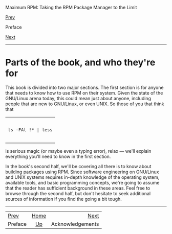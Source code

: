 <div class="NAVHEADER">

Maximum RPM: Taking the RPM Package Manager to the Limit

</div>

[Prev](ch-preface.md)

Preface

[Next](s1-preface-acknowledgements.md)

-----

<div class="sect1">

# <span id="s1-preface-parts">Parts of the book, and who they're for</span>

This book is divided into two major sections. The first section is for
anyone that needs to know how to use RPM on their system. Given the
state of the GNU/Linux arena today, this could mean just about anyone,
including people that are new to GNU/Linux, or even UNIX. So those of
you that think that

<table>
<colgroup>
<col style="width: 100%" />
</colgroup>
<tbody>
<tr class="odd">
<td><pre class="screen"><code>ls -FAl !* | less
        </code></pre></td>
</tr>
</tbody>
</table>

is serious magic (or maybe even a typing error), relax — we'll explain
everything you'll need to know in the first section.

In the book's second half, we'll be covering all there is to know about
building packages using RPM. Since software engineering on GNU/Linux and
UNIX systems requires in-depth knowledge of the operating system,
available tools, and basic programming concepts, we're going to assume
that the reader has sufficient background in these areas. Feel free to
browse through the second half, but don't hesitate to seek additional
sources of information if you find the going a bit tough.

</div>

<div class="NAVFOOTER">

-----

|                         |                       |                                          |
| :---------------------- | :-------------------: | ---------------------------------------: |
| [Prev](ch-preface.md) |  [Home](index.md)   | [Next](s1-preface-acknowledgements.md) |
| Preface                 | [Up](ch-preface.md) |                         Acknowledgements |

</div>
